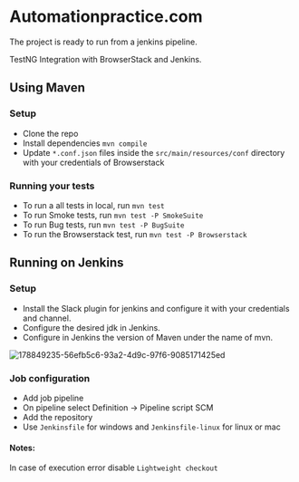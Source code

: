 # Automationpractice.com
The project is ready to run from a jenkins pipeline.

TestNG Integration with BrowserStack and Jenkins.

## Using Maven

### Setup

* Clone the repo
* Install dependencies `mvn compile`
* Update `*.conf.json` files inside the `src/main/resources/conf` directory with your credentials of Browserstack 

### Running your tests

- To run a all tests in local, run `mvn test`
- To run Smoke tests, run `mvn test -P SmokeSuite`
- To run Bug tests, run `mvn test -P BugSuite`
- To run the Browserstack test, run `mvn test -P Browserstack`

## Running on Jenkins

### Setup
* Install the Slack plugin for jenkins and configure it with your credentials and channel.
* Configure the desired jdk in Jenkins.
* Configure in Jenkins the version of Maven under the name of mvn.

![178849235-56efb5c6-93a2-4d9c-97f6-9085171425ed](https://user-images.githubusercontent.com/107224306/180321498-2348f7ee-9b48-4e79-9b90-8d90011ed395.png)

### Job configuration

* Add job pipeline
* On pipeline select Definition -> Pipeline script SCM
* Add the repository 
* Use `Jenkinsfile` for windows and `Jenkinsfile-linux` for linux or mac

#### Notes:
In case of execution error disable `Lightweight checkout`